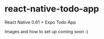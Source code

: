 # react-native-todo-app
React Native 0.61 + Expo Todo App


Images and how to set up coming soon :) 

